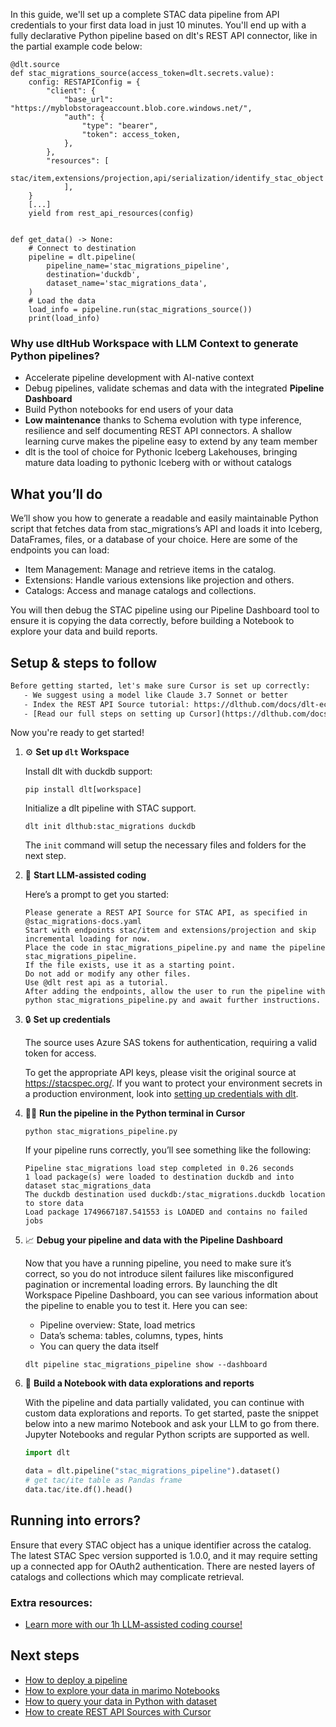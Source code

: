 In this guide, we'll set up a complete STAC data pipeline from API credentials to your first data load in just 10 minutes. You'll end up with a fully declarative Python pipeline based on dlt's REST API connector, like in the partial example code below:

```python-outcome
@dlt.source
def stac_migrations_source(access_token=dlt.secrets.value):
    config: RESTAPIConfig = {
        "client": {
            "base_url": "https://myblobstorageaccount.blob.core.windows.net/",
            "auth": {
                "type": "bearer",
                "token": access_token,
            },
        },
        "resources": [
            stac/item,extensions/projection,api/serialization/identify_stac_object
            ],
    }
    [...]
    yield from rest_api_resources(config)


def get_data() -> None:
    # Connect to destination
    pipeline = dlt.pipeline(
        pipeline_name='stac_migrations_pipeline',
        destination='duckdb',
        dataset_name='stac_migrations_data', 
    )
    # Load the data
    load_info = pipeline.run(stac_migrations_source())
    print(load_info) 
```

### Why use dltHub Workspace with LLM Context to generate Python pipelines?

- Accelerate pipeline development with AI-native context
- Debug pipelines, validate schemas and data with the integrated **Pipeline Dashboard**
- Build Python notebooks for end users of your data
- **Low maintenance** thanks to Schema evolution with type inference, resilience and self documenting REST API connectors. A shallow learning curve makes the pipeline easy to extend by any team member
- dlt is the tool of choice for Pythonic Iceberg Lakehouses, bringing mature data loading to pythonic Iceberg with or without catalogs

## What you’ll do

We’ll show you how to generate a readable and easily maintainable Python script that fetches data from stac_migrations’s API and loads it into Iceberg, DataFrames, files, or a database of your choice. Here are some of the endpoints you can load:

- Item Management: Manage and retrieve items in the catalog.
- Extensions: Handle various extensions like projection and others.
- Catalogs: Access and manage catalogs and collections.

You will then debug the STAC pipeline using our Pipeline Dashboard tool to ensure it is copying the data correctly, before building a Notebook to explore your data and build reports.

## Setup & steps to follow

```default
Before getting started, let's make sure Cursor is set up correctly:
   - We suggest using a model like Claude 3.7 Sonnet or better
   - Index the REST API Source tutorial: https://dlthub.com/docs/dlt-ecosystem/verified-sources/rest_api/ and add it to context as **@dlt rest api**
   - [Read our full steps on setting up Cursor](https://dlthub.com/docs/dlt-ecosystem/llm-tooling/cursor-restapi#23-configuring-cursor-with-documentation)
```

Now you're ready to get started!

1. ⚙️ **Set up `dlt` Workspace**
    
    Install dlt with duckdb support:
    ```shell
    pip install dlt[workspace]
    ```

    Initialize a dlt pipeline with STAC support.
    ```shell
    dlt init dlthub:stac_migrations duckdb
    ```

    The `init` command will setup the necessary files and folders for the next step.
    
2. 🤠 **Start LLM-assisted coding**
    
    Here’s a prompt to get you started:
    
    ```prompt
    Please generate a REST API Source for STAC API, as specified in @stac_migrations-docs.yaml 
    Start with endpoints stac/item and extensions/projection and skip incremental loading for now. 
    Place the code in stac_migrations_pipeline.py and name the pipeline stac_migrations_pipeline. 
    If the file exists, use it as a starting point. 
    Do not add or modify any other files. 
    Use @dlt rest api as a tutorial. 
    After adding the endpoints, allow the user to run the pipeline with python stac_migrations_pipeline.py and await further instructions.
    ```

    
3. 🔒 **Set up credentials** 
    
    The source uses Azure SAS tokens for authentication, requiring a valid token for access.
    
    To get the appropriate API keys, please visit the original source at https://stacspec.org/.
    If you want to protect your environment secrets in a production environment, look into [setting up credentials with dlt](https://dlthub.com/docs/walkthroughs/add_credentials).
    
4. 🏃‍♀️ **Run the pipeline in the Python terminal in Cursor**
    
    ```shell
    python stac_migrations_pipeline.py
    ```
    
    If your pipeline runs correctly, you’ll see something like the following:
    
    ```shell
    Pipeline stac_migrations load step completed in 0.26 seconds
    1 load package(s) were loaded to destination duckdb and into dataset stac_migrations_data
    The duckdb destination used duckdb:/stac_migrations.duckdb location to store data
    Load package 1749667187.541553 is LOADED and contains no failed jobs
    ```
    
5. 📈 **Debug your pipeline and data with the Pipeline Dashboard**

    Now that you have a running pipeline, you need to make sure it’s correct, so you do not introduce silent failures like misconfigured pagination or incremental loading errors. By launching the dlt Workspace Pipeline Dashboard, you can see various information about the pipeline to enable you to test it. Here you can see:
    - Pipeline overview: State, load metrics
    - Data’s schema: tables, columns, types, hints
    - You can query the data itself
    
    ```shell
    dlt pipeline stac_migrations_pipeline show --dashboard
    ```
    
6. 🐍 **Build a Notebook with data explorations and reports**

    With the pipeline and data partially validated, you can continue with custom data explorations and reports. To get started, paste the snippet below into a new marimo Notebook and ask your LLM to go from there. Jupyter Notebooks and regular Python scripts are supported as well.

    
    ```python
    import dlt

   data = dlt.pipeline("stac_migrations_pipeline").dataset()
   # get tac/ite table as Pandas frame
   data.tac/ite.df().head()
    ```

## Running into errors?

Ensure that every STAC object has a unique identifier across the catalog. The latest STAC Spec version supported is 1.0.0, and it may require setting up a connected app for OAuth2 authentication. There are nested layers of catalogs and collections which may complicate retrieval.

### Extra resources:

- [Learn more with our 1h LLM-assisted coding course!](https://www.youtube.com/watch?v=GGid70rnJuM)

## Next steps

- [How to deploy a pipeline](https://dlthub.com/docs/walkthroughs/deploy-a-pipeline)
- [How to explore your data in marimo Notebooks](https://dlthub.com/docs/general-usage/dataset-access/marimo)
- [How to query your data in Python with dataset](https://dlthub.com/docs/general-usage/dataset-access/dataset)
- [How to create REST API Sources with Cursor](https://dlthub.com/docs/dlt-ecosystem/llm-tooling/cursor-restapi)